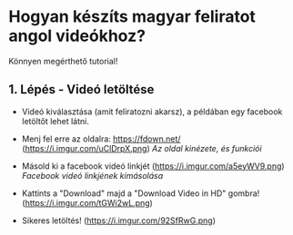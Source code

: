 # Hogyan készíts magyar feliratot angol videókhoz?
Könnyen megérthető tutorial!

## 1. Lépés - Videó letöltése
- Videó kiválasztása (amit feliratozni akarsz), a példában egy facebook letöltőt lehet látni.
- Menj fel erre az oldalra: https://fdown.net/
(https://i.imgur.com/uClDrpX.png)
*Az oldal kinézete, és funkciói*

- Másold ki a facebook videó linkjét
(https://i.imgur.com/a5eyWV9.png)
*Facebook videó linkjének kimásolása*

- Kattints a "Download" majd a "Download Video in HD" gombra!
(https://i.imgur.com/tGWi2wL.png)

- Sikeres letöltés!
(https://i.imgur.com/92SfRwG.png)
